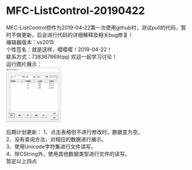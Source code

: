 # MFC-ListControl-20190422
MFC-ListControl控件为2019-04-22第一次使用github时，测试pull的代码，暂时不做更新，后会进行代码的详细解释及相关bug修复！<br>
编辑器版本：vs2015<br>
个性签名：就是这样，嘤嘤嘤！2019-04-22！<br>
联系方式：738367869(qq) 欢迎一起学习讨论！<br>
运行图片展示：<br>
<img width="150" height="150" src="https://github.com/Qianzujin/MFC-ListControl-20190422/blob/master/MFC-ListControl/ListControl.png"/></div>

后期计划更新：
1、点击表格但不进行修改时，数据变为空。<br>
2、没有查询方法，对相应的数据进行展示。<br>
3、使用Unicode字符集进行文件读写。<br>
4、除CString外，使用其他数据类型进行文件的读写。<br>
暂定以上四点<br>
